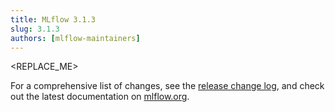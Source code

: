 ```yaml
---
title: MLflow 3.1.3
slug: 3.1.3
authors: [mlflow-maintainers]
---
```


<REPLACE_ME>

For a comprehensive list of changes, see the [release change log](https://github.com/mlflow/mlflow/releases/tag/v3.1.3), and check out the latest documentation on [mlflow.org](http://mlflow.org/).
